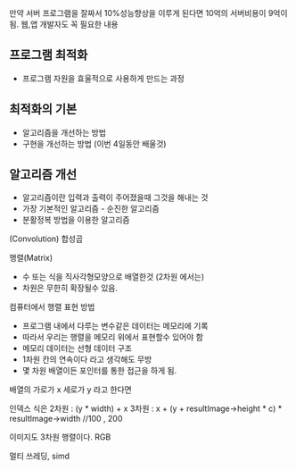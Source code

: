 만약 서버 프로그램을 잘짜서 10%성능향상을 이루게 된다면 10억의 서버비용이 9억이 됨.
웹,앱 개발자도 꼭 필요한 내용

## 프로그램 최적화
* 프로그램 자원을 효울적으로 사용하게 만드는 과정
## 최적화의 기본
* 알고리즘을 개선하는 방법
* 구현을 개선하는 방법 (이번 4일동안 배울것)
## 알고리즘 개선
* 알고리즘이란 입력과 출력이 주어졌을때 그것을 해내는 것
* 가장 기본적인 알고리즘 - 순진한 알고리즘
* 분활정복 방법을 이용한 알고리즘

(Convolution) 합성곱


행렬(Matrix)
* 수 또는 식을 직사각형모양으로 배열한것 (2차원 에서는)
* 차원은 무한히 확장될수 있음.

컴퓨터에서 행렬 표현 방법
* 프로그램 내에서 다루는 변수같은 데이터는 메모리에 기록
* 따라서 우리는 행렬을 메모리 위에서 표현할수 있어야 함
* 메모리 데이터는 선형 데이터 구조
* 1차원 칸의 연속이다 라고 생각해도 무방
* 몇 차원 배열이든 포인터를 통한 접근을 하게 됨.

배열의 가로가 x 세로가 y 라고 한다면

 인덱스 식은
2차원 : (y * width) + x
3차원 : x + (y + resultImage->height * c) * resultImage->width  //100 , 200

이미지도 3차원 행렬이다. RGB










멀티 쓰레딩, simd 
